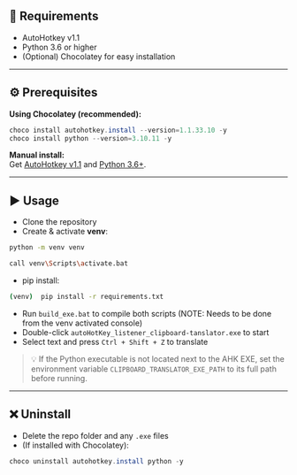 
## 🔧 Requirements

- AutoHotkey v1.1  
- Python 3.6 or higher  
- (Optional) Chocolatey for easy installation  

---

## ⚙️ Prerequisites

**Using Chocolatey (recommended):**

```powershell
choco install autohotkey.install --version=1.1.33.10 -y
choco install python --version=3.10.11 -y
```

**Manual install:**  
Get [AutoHotkey v1.1](https://www.autohotkey.com/) and [Python 3.6+](https://www.python.org/downloads/).

---

## ▶️ Usage

- Clone the repository  
- Create & activate **venv**: 
```bash
python -m venv venv

call venv\Scripts\activate.bat
```
- pip install: 
```bash
(venv)  pip install -r requirements.txt
```
- Run `build_exe.bat` to compile both scripts (NOTE: Needs to be done from the venv activated console)  
- Double-click `autoHotKey_listener_clipboard-tanslator.exe` to start  
- Select text and press `Ctrl + Shift + Z` to translate

> 💡 If the Python executable is not located next to the AHK EXE, set the environment variable `CLIPBOARD_TRANSLATOR_EXE_PATH` to its full path before running.

---

## ❌ Uninstall

- Delete the repo folder and any `.exe` files  
- (If installed with Chocolatey):

```powershell
choco uninstall autohotkey.install python -y
```

